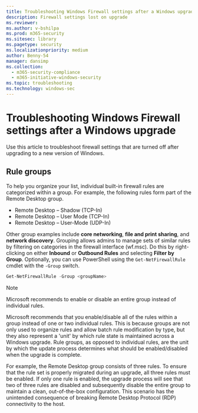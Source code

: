 ```yaml
---
title: Troubleshooting Windows Firewall settings after a Windows upgrade
description: Firewall settings lost on upgrade
ms.reviewer: 
ms.author: v-bshilpa
ms.prod: m365-security
ms.sitesec: library
ms.pagetype: security
ms.localizationpriority: medium
author: Benny-54
manager: dansimp
ms.collection: 
  - m365-security-compliance
  - m365-initiative-windows-security
ms.topic: troubleshooting
ms.technology: windows-sec
---
```


# Troubleshooting Windows Firewall settings after a Windows upgrade

Use this article to troubleshoot firewall settings that are turned off after upgrading to a new version of Windows.

## Rule groups

To help you organize your list, individual built-in firewall rules are categorized within a group. For example, the following rules form part of the Remote Desktop group.

- Remote Desktop – Shadow (TCP-In)
- Remote Desktop – User Mode (TCP-In)
- Remote Desktop – User-Mode (UDP-In)

Other group examples include **core networking**, **file and print sharing**, and **network discovery**. Grouping allows admins to manage sets of similar rules by filtering on categories in the firewall interface (wf.msc). Do this by right-clicking on either **Inbound** or **Outbound Rules** and selecting **Filter by Group**. Optionally, you can use PowerShell using the `Get-NetFirewallRule` cmdlet with the `-Group` switch.

```Powershell
Get-NetFirewallRule -Group <groupName>
```

> [!NOTE] 
> Microsoft recommends to enable or disable an entire group instead of individual rules.

Microsoft recommends that you enable/disable all of the rules within a group instead of one or two individual rules. This is because groups are not only used to organize rules and allow batch rule modification by type, but they also represent a 'unit' by which rule state is maintained across a Windows upgrade. Rule groups, as opposed to individual rules, are the unit by which the update process determines what should be enabled/disabled when the upgrade is complete.

For example, the Remote Desktop group consists of three rules. To ensure that the rule set is properly migrated during an upgrade, all three rules must be enabled. If only one rule is enabled, the upgrade process will see that two of three rules are disabled and subsequently disable the entire group to maintain a clean, out-of-the-box configuration. This scenario has the unintended consequence of breaking Remote Desktop Protocol (RDP) connectivity to the host.
